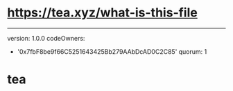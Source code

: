# https://tea.xyz/what-is-this-file
---
version: 1.0.0
codeOwners:
  - '0x7fbF8be9f66C5251643425Bb279AAbDcAD0C2C85'
quorum: 1
# tea
